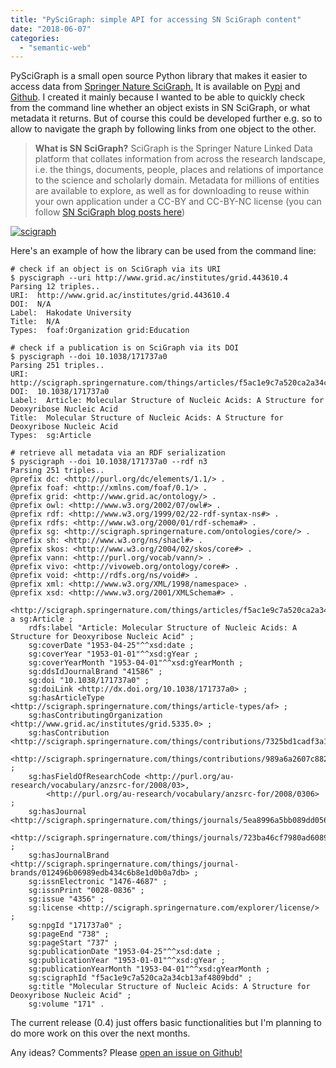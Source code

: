 ```yaml
---
title: "PySciGraph: simple API for accessing SN SciGraph content"
date: "2018-06-07"
categories: 
  - "semantic-web"
---
```


PySciGraph is a small open source Python library that makes it easier to access data from [Springer Nature SciGraph.](https://scigraph.springernature.com/explorer) It is available on [Pypi](https://pypi.org/project/pyscigraph/) and [Github](https://github.com/lambdamusic/pyscigraph). I created it mainly because I wanted to be able to quickly check from the command line whether an object exists in SN SciGraph, or what metadata it returns. But of course this could be developed further e.g. so to allow to navigate the graph by following links from one object to the other.

> **What is SN SciGraph?** SciGraph is the Springer Nature Linked Data platform that collates information from across the research landscape, i.e. the things, documents, people, places and relations of importance to the science and scholarly domain. Metadata for millions of entities are available to explore, as well as for downloading to reuse within your own application under a CC-BY and CC-BY-NC license (you can follow [SN SciGraph blog posts here](https://researchdata.springernature.com/users/82895-sn-scigraph))

[![scigraph](/media/static/blog_img/scigraph.png)](https://www.springernature.com/gp/researchers/scigraph)

Here's an example of how the library can be used from the command line:

```
# check if an object is on SciGraph via its URI
$ pyscigraph --uri http://www.grid.ac/institutes/grid.443610.4
Parsing 12 triples..
URI:  http://www.grid.ac/institutes/grid.443610.4
DOI:  N/A
Label:  Hakodate University
Title:  N/A
Types:  foaf:Organization grid:Education

# check if a publication is on SciGraph via its DOI
$ pyscigraph --doi 10.1038/171737a0
Parsing 251 triples..
URI:  http://scigraph.springernature.com/things/articles/f5ac1e9c7a520ca2a34cb13af4809bdd
DOI:  10.1038/171737a0
Label:  Article: Molecular Structure of Nucleic Acids: A Structure for Deoxyribose Nucleic Acid
Title:  Molecular Structure of Nucleic Acids: A Structure for Deoxyribose Nucleic Acid
Types:  sg:Article

# retrieve all metadata via an RDF serialization
$ pyscigraph --doi 10.1038/171737a0 --rdf n3
Parsing 251 triples..
@prefix dc: <http://purl.org/dc/elements/1.1/> .
@prefix foaf: <http://xmlns.com/foaf/0.1/> .
@prefix grid: <http://www.grid.ac/ontology/> .
@prefix owl: <http://www.w3.org/2002/07/owl#> .
@prefix rdf: <http://www.w3.org/1999/02/22-rdf-syntax-ns#> .
@prefix rdfs: <http://www.w3.org/2000/01/rdf-schema#> .
@prefix sg: <http://scigraph.springernature.com/ontologies/core/> .
@prefix sh: <http://www.w3.org/ns/shacl#> .
@prefix skos: <http://www.w3.org/2004/02/skos/core#> .
@prefix vann: <http://purl.org/vocab/vann/> .
@prefix vivo: <http://vivoweb.org/ontology/core#> .
@prefix void: <http://rdfs.org/ns/void#> .
@prefix xml: <http://www.w3.org/XML/1998/namespace> .
@prefix xsd: <http://www.w3.org/2001/XMLSchema#> .

<http://scigraph.springernature.com/things/articles/f5ac1e9c7a520ca2a34cb13af4809bdd> a sg:Article ;
    rdfs:label "Article: Molecular Structure of Nucleic Acids: A Structure for Deoxyribose Nucleic Acid" ;
    sg:coverDate "1953-04-25"^^xsd:date ;
    sg:coverYear "1953-01-01"^^xsd:gYear ;
    sg:coverYearMonth "1953-04-01"^^xsd:gYearMonth ;
    sg:ddsIdJournalBrand "41586" ;
    sg:doi "10.1038/171737a0" ;
    sg:doiLink <http://dx.doi.org/10.1038/171737a0> ;
    sg:hasArticleType <http://scigraph.springernature.com/things/article-types/af> ;
    sg:hasContributingOrganization <http://www.grid.ac/institutes/grid.5335.0> ;
    sg:hasContribution <http://scigraph.springernature.com/things/contributions/7325bd1cadf3a1cc253c611682bc62fd>,
        <http://scigraph.springernature.com/things/contributions/989a6a2607c882ffd99341144836d1fc> ;
    sg:hasFieldOfResearchCode <http://purl.org/au-research/vocabulary/anzsrc-for/2008/03>,
        <http://purl.org/au-research/vocabulary/anzsrc-for/2008/0306> ;
    sg:hasJournal <http://scigraph.springernature.com/things/journals/5ea8996a5bb089dd0562d3bfe24eaad9>,
        <http://scigraph.springernature.com/things/journals/723ba46cf7980ad6089b3da0ba4b0b47> ;
    sg:hasJournalBrand <http://scigraph.springernature.com/things/journal-brands/012496b06989edb434c6b8e1d0b0a7db> ;
    sg:issnElectronic "1476-4687" ;
    sg:issnPrint "0028-0836" ;
    sg:issue "4356" ;
    sg:license <http://scigraph.springernature.com/explorer/license/> ;
    sg:npgId "171737a0" ;
    sg:pageEnd "738" ;
    sg:pageStart "737" ;
    sg:publicationDate "1953-04-25"^^xsd:date ;
    sg:publicationYear "1953-01-01"^^xsd:gYear ;
    sg:publicationYearMonth "1953-04-01"^^xsd:gYearMonth ;
    sg:scigraphId "f5ac1e9c7a520ca2a34cb13af4809bdd" ;
    sg:title "Molecular Structure of Nucleic Acids: A Structure for Deoxyribose Nucleic Acid" ;
    sg:volume "171" .
```

The current release (0.4) just offers basic functionalities but I'm planning to do more work on this over the next months.

Any ideas? Comments? Please [open an issue on Github!](https://github.com/lambdamusic/pyscigraph/issues)
